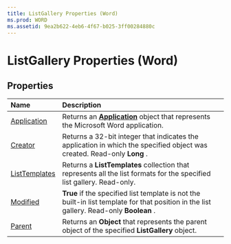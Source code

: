 ```yaml
---
title: ListGallery Properties (Word)
ms.prod: WORD
ms.assetid: 9ea2b622-4eb6-4f67-b025-3ff00284880c
---
```



# ListGallery Properties (Word)

## Properties



|**Name**|**Description**|
|:-----|:-----|
|[Application](listgallery-application-property-word.md)|Returns an  **[Application](application-object-word.md)** object that represents the Microsoft Word application.|
|[Creator](listgallery-creator-property-word.md)|Returns a 32-bit integer that indicates the application in which the specified object was created. Read-only  **Long** .|
|[ListTemplates](listgallery-listtemplates-property-word.md)|Returns a  **ListTemplates** collection that represents all the list formats for the specified list gallery. Read-only.|
|[Modified](listgallery-modified-property-word.md)| **True** if the specified list template is not the built-in list template for that position in the list gallery. Read-only **Boolean** .|
|[Parent](listgallery-parent-property-word.md)|Returns an  **Object** that represents the parent object of the specified **ListGallery** object.|


